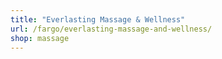 ```yaml
---
title: "Everlasting Massage & Wellness"
url: /fargo/everlasting-massage-and-wellness/
shop: massage
---
```

